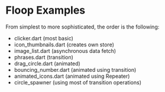 # Floop Examples

From simplest to more sophisticated, the order is the following:

- clicker.dart  (most basic)
- icon_thumbnails.dart  (creates own store)
- image_list.dart  (asynchronous data fetch)
- phrases.dart  (transition)
- drag_circle.dart  (animated)
- bouncing_number.dart (animated using transition)
- animated_icons.dart  (animated using Repeater)
- circle_spawner (using most of transition operations)
